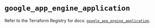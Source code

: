 # `google_app_engine_application`

Refer to the Terraform Registry for docs: [`google_app_engine_application`](https://registry.terraform.io/providers/hashicorp/google/6.15.0/docs/resources/app_engine_application).
